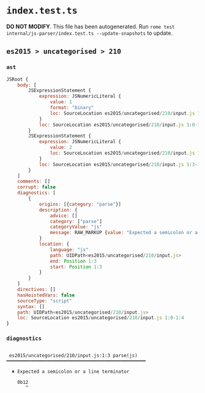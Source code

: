 # `index.test.ts`

**DO NOT MODIFY**. This file has been autogenerated. Run `rome test internal/js-parser/index.test.ts --update-snapshots` to update.

## `es2015 > uncategorised > 210`

### `ast`

```javascript
JSRoot {
	body: [
		JSExpressionStatement {
			expression: JSNumericLiteral {
				value: 1
				format: "binary"
				loc: SourceLocation es2015/uncategorised/210/input.js 1:0-1:3
			}
			loc: SourceLocation es2015/uncategorised/210/input.js 1:0-1:3
		}
		JSExpressionStatement {
			expression: JSNumericLiteral {
				value: 2
				loc: SourceLocation es2015/uncategorised/210/input.js 1:3-1:4
			}
			loc: SourceLocation es2015/uncategorised/210/input.js 1:3-1:4
		}
	]
	comments: []
	corrupt: false
	diagnostics: [
		{
			origins: [{category: "parse"}]
			description: {
				advice: []
				category: ["parse"]
				categoryValue: "js"
				message: RAW_MARKUP {value: "Expected a semicolon or a line terminator"}
			}
			location: {
				language: "js"
				path: UIDPath<es2015/uncategorised/210/input.js>
				end: Position 1:3
				start: Position 1:3
			}
		}
	]
	directives: []
	hasHoistedVars: false
	sourceType: "script"
	syntax: []
	path: UIDPath<es2015/uncategorised/210/input.js>
	loc: SourceLocation es2015/uncategorised/210/input.js 1:0-1:4
}
```

### `diagnostics`

```

 es2015/uncategorised/210/input.js:1:3 parse(js) ━━━━━━━━━━━━━━━━━━━━━━━━━━━━━━━━━━━━━━━━━━━━━━━━━━━

  ✖ Expected a semicolon or a line terminator

    0b12
       ^


```

